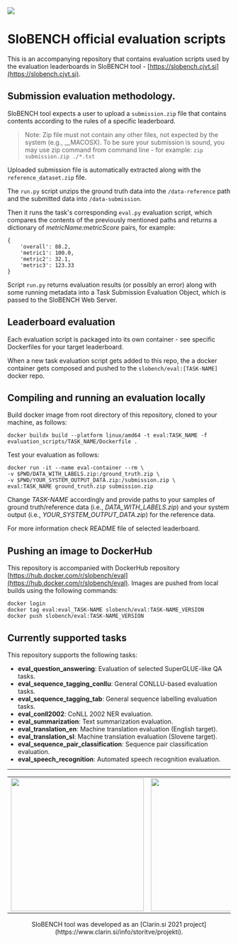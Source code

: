 ![](cjvt-header.png)
# SloBENCH official evaluation scripts


This is an accompanying repository that contains evaluation scripts used by the evaluation leaderboards in SloBENCH tool - [https://slobench.cjvt.si](https://slobench.cjvt.si).

## Submission evaluation methodology.
SloBENCH tool expects a user to upload a `submission.zip` file that contains contents according to the rules of a specific leaderboard.

> Note: Zip file must not contain any other files, not expected by the system (e.g., __MACOSX). To be sure your submission is sound, you may use zip command from command line - for example: `zip submission.zip ./*.txt`

Uploaded submission file is automatically extracted along with the `reference_dataset.zip` file.

The `run.py` script unzips the ground truth data into the `/data-reference` path and the submitted data into `/data-submission`.

Then it runs the task's corresponding `eval.py` evaluation script, which compares the contents of the previously mentioned paths and returns a dictionary of *metricName:metricScore* pairs, for example:

```
{
    'overall': 88.2,
    'metric1': 100.0,
    'metric2': 32.1,
    'metric3': 123.33
}
```

Script `run.py` returns evaluation results (or possibly an error) along with some running metadata into a Task Submission Evaluation Object, which is passed to the SloBENCH Web Server.

## Leaderboard evaluation
Each evaluation script is packaged into its own container - see specific Dockerfiles for your target leaderboard.

When a new task evaluation script gets added to this repo, the a docker container gets composed and pushed to the `slobench/eval:[TASK-NAME]` docker repo.

## Compiling and running an evaluation locally
Build docker image from root directory of this repository, cloned to your machine, as follows:

```
docker buildx build --platform linux/amd64 -t eval:TASK_NAME -f evaluation_scripts/TASK_NAME/Dockerfile .
```

Test your evaluation as follows:

```
docker run -it --name eval-container --rm \
-v $PWD/DATA_WITH_LABELS.zip:/ground_truth.zip \
-v $PWD/YOUR_SYSTEM_OUTPUT_DATA.zip:/submission.zip \
eval:TASK_NAME ground_truth.zip submission.zip
```
Change *TASK-NAME* accordingly and provide paths to your samples of ground truth/reference data (i.e., *DATA_WITH_LABELS.zip*) and your system output (i.e., *YOUR_SYSTEM_OUTPUT_DATA.zip*) for the reference data.

For more information check README file of selected leaderboard.

## Pushing an image to DockerHub

This repository is accompanied with DockerHub repository [https://hub.docker.com/r/slobench/eval](https://hub.docker.com/r/slobench/eval). Images are pushed from local builds using the following commands:

```
docker login
docker tag eval:eval_TASK-NAME slobench/eval:TASK-NAME_VERSION
docker push slobench/eval:TASK-NAME_VERSION
```

## Currently supported tasks

This repository supports the following tasks:

* **eval\_question\_answering**: Evaluation of selected SuperGLUE-like QA tasks.
* **eval\_sequence\_tagging\_conllu**: General CONLLU-based evaluation tasks.
* **eval\_sequence\_tagging\_tab**: General sequence labelling evaluation tasks.
* **eval\_conll2002**: CoNLL 2002 NER evaluation.
* **eval\_summarization**: Text summarization evaluation.
* **eval\_translation\_en**: Machine translation evaluation (English target).
* **eval\_translation\_sl**: Machine translation evaluation (Slovene target).
* **eval\_sequence\_pair\_classification**: Sequence pair classification evaluation.
* **eval\_speech\_recognition**: Automated speech recognition evaluation.

----


<center>
<table border="0" style="border: none;">
	<tr>
		<td>
			<img src="cjvt-logo.png" width="300pt" />
		</td>
		<td>
			<img src="clarin-logo.png" width="300pt" />
		</td>
	</tr>
</table>
<center>
SloBENCH tool was developed as an [Clarin.si 2021 project](https://www.clarin.si/info/storitve/projekti).


